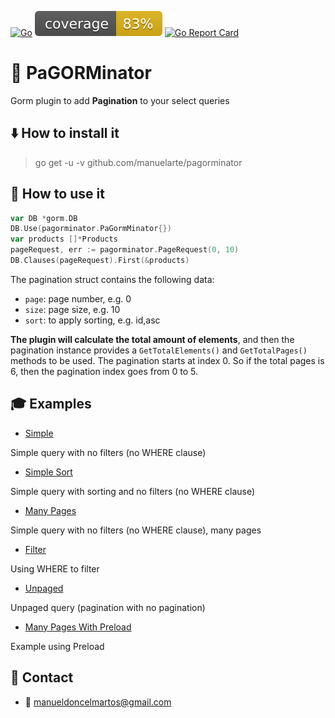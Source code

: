 [![Go](https://github.com/manuelarte/pagorminator/actions/workflows/go.yml/badge.svg)](https://github.com/manuelarte/pagorminator/actions/workflows/go.yml)
![coverage](https://raw.githubusercontent.com/manuelarte/pagorminator/badges/.badges/main/coverage.svg)
[![Go Report Card](https://goreportcard.com/badge/github.com/manuelarte/pagorminator)](https://goreportcard.com/report/github.com/manuelarte/pagorminator)
# 📃 PaGORMinator

Gorm plugin to add **Pagination** to your select queries

## ⬇️ How to install it

> go get -u -v github.com/manuelarte/pagorminator

## 🎯 How to use it

```go
var DB *gorm.DB
DB.Use(pagorminator.PaGormMinator{})
var products []*Products
pageRequest, err := pagorminator.PageRequest(0, 10)
DB.Clauses(pageRequest).First(&products)
```

The pagination struct contains the following data:

+ `page`: page number, e.g. 0
+ `size`: page size, e.g. 10
+ `sort`: to apply sorting, e.g. id,asc

**The plugin will calculate the total amount of elements**, and then the pagination instance  provides a `GetTotalElements()` and `GetTotalPages()` methods to be used.
The pagination starts at index 0. So if the total pages is 6, then the pagination index goes from 0 to 5.

## 🎓 Examples

- [Simple](./examples/simple/main.go)

Simple query with no filters (no WHERE clause)

- [Simple Sort](./examples/simple-sort/main.go)

Simple query with sorting and no filters (no WHERE clause)

- [Many Pages](./examples/many-pages/main.go)

Simple query with no filters (no WHERE clause), many pages

- [Filter](./examples/filter/main.go) 

Using WHERE to filter

- [Unpaged](./examples/unpaged/main.go)

Unpaged query (pagination with no pagination)

- [Many Pages With Preload](./examples/many-pages-preload/main.go)

Example using Preload

## 🔗 Contact

- 📧 manueldoncelmartos@gmail.com

